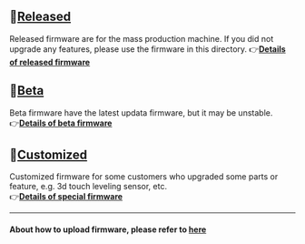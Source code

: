 ## :file_folder:[Released](./released/)
Released firmware are for the mass production machine. If you did not upgrade any features, please use the firmware in this directory. 
:point_right:[**Details of released firmware**](./released/readme.md)
 
## :file_folder:[Beta](./beta/)
Beta firmware have the latest updata firmware, but it may be unstable.   
:point_right:[**Details of beta firmware**](./beta/readme.md)

## :file_folder:[Customized](./customized/)
Customized firmware for some customers who upgraded some parts or feature, e.g. 3d touch leveling sensor, etc.   
:point_right:[**Details of special firmware**](./customized/readme.md)

----
#### About how to upload firmware, please refer to [here](https://github.com/ZONESTAR3D/Firmware/tree/master/Z9/Z9V5/bin#how-to-upload-firmware-to-z9v5pro)
